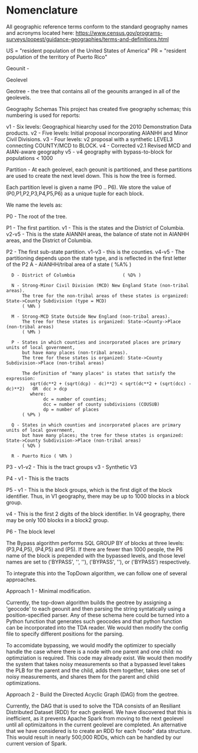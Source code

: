 # Nomenclature

All geographic reference terms conform to the standard geography names and acronyms located here:
https://www.census.gov/programs-surveys/popest/guidance-geographies/terms-and-definitions.html


US = "resident population of the United States of America"
PR = "resident population of the territory of Puerto Rico"

Geounit -

Geolevel

Geotree - the tree that contains all of the geounits arranged in all of the geolevels.

Geography Schemas
 This project has created five geography schemas; this numbering is used for reports:

v1 - Six levels: Geographical hiearchy used for the 2010 Demonstration Data products.
v2 - Five levels: Initial proposal incorporating AIANHH and Minor Civil Divisions.
v3 - Four levels: v2 proposal with a synthetic LEVEL3 connecting COUNTY/MCD to BLOCK.
v4 - Corrected v2.1 Revised MCD and AIAN-aware geography
v5 - v4 geography with bypass-to-block for populations < 1000

Partition - At each geolevel, each geounit is partitioned,
and these partitions are used to create the next level down.
This is how the tree is formed.

Each partition level is given a name (P0 .. P6).
We store the value of (P0,P1,P2,P3,P4,P5,P6) as a unique tuple for each block. 

We name the levels as:

P0 - The root of the tree.

P1 - The first partition.
   v1 - This is the states and the District of Columbia.
   v2-v5 - This is the state AIANNH areas, the balance of state not in AIANHH areas, and the District of Columbia.

P2 - The first sub-state partition.
   v1-v3 - this is the counties.
   v4-v5 - The partitioning depends upon the state type, and is reflected in the first letter of the P2
      A - AIANHH/tribal area of a state         ( %A% )

      D - District of Columbia                  ( %D% )

      N - Strong-Minor Civil Division (MCD) New England State (non-tribal areas).
          The tree for the non-tribal areas of these states is organized: State->County Subdivision (type = MCD)
          ( %N% )

      M - Strong-MCD State Outside New England (non-tribal areas).
          The tree for these states is organized: State->County->Place (non-tribal areas)
          ( %M% )

      P - States in which counties and incorporated places are primary units of local government,
          but have many places (non-tribal areas).
          The tree for these states is organized: State->County Subdivision->Place (non-tribal areas)

          The definition of "many places" is states that satisfy the expression:
             sqrt(dc**2 + (sqrt(dcp) - dc)**2) < sqrt(dc**2 + (sqrt(dcc) - dc)**2)   OR  dcc > dcp
             where:
                  dc = number of counties;
                  dcc = number of county subdivisions (COUSUB)
                  dp = number of places
          ( %P% )
    
      Q - States in which counties and incorporated places are primary units of local government,
          but have many places; the tree for these states is organized: State->County Subdivision->Place (non-tribal areas)
          ( %Q% )
    
      R - Puerto Rico ( %R% )

P3 -
   v1-v2 - This is the tract groups
   v3    - Synthetic V3

P4 -
   v1 - This is the tracts

P5 -
   v1 - This is the block groups, which is the first digit of the block identifier.
   Thus, in V1 geography, there may be up to 1000 blocks in a block group.
   
   v4 - This is the first 2 digits of the block identifier. In V4 geography, there may be only 100 blocks in a block2 group.

P6 - The block level

The Bypass algorithm performs SQL GROUP BY of blocks at three levels: (P3,P4,P5), (P4,P5) and (P5).
If there are fewer than 1000 people, the P6 name of the block is prepended with the bypassed levels,
and those level names are set to ('BYPASS', '', ''),  ('BYPASS', ''), or ('BYPASS') respectively.

To integrate this into the TopDown algorithm, we can follow one of several approaches.

Approach 1 - Minimal modification.

  Currently, the top-down algorithm builds the geotree by assigning a
  'geocode' to each geounit and then parsing the string syntatically
  using a position-specified parser. Any of these schema here could be
  turned into a Python function that generates such geocodes and that
  python function can be incorporated into the TDA reader. We would
  then modify the config file to specify different positions for the
  parsing.

  To accomidate bypassing, we would modify the optimizer to specially
  handle the case where there is a node with one parent and one child:
  no optimziation is required. This code may already exist. We would
  then modify the system that takes noisy measurements so that a
  bypassed level takes the PLB for the parent and the child, adds them
  together, takes one set of noisy measurements, and shares them for
  the parent and child optimizations.

Approach 2 - Build the Directed Acyclic Graph (DAG) from the geotree.

  Currently, the DAG that is used to solve the TDA consists of an
  Resiliant Distributed Dataset (RDD) for each geolevel. We have
  discovered that this is inefficient, as it prevents Apache Spark
  from moving to the next geolevel until all optimizaitons in the
  current geolevel are completed. An alternative that we have
  considered is to create an RDD for each "node" data structure. This
  would result in nearly 500,000 RDDs, which can be handled by our
  current version of Spark.





